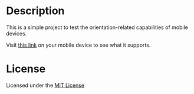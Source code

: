# Description

This is a simple project to test the orientation-related capabilities of mobile devices.

Visit [this link](IOweYouOneURL) on your mobile device to see what it supports.

# License

Licensed under the [MIT License](http://www.opensource.org/licenses/MIT)





